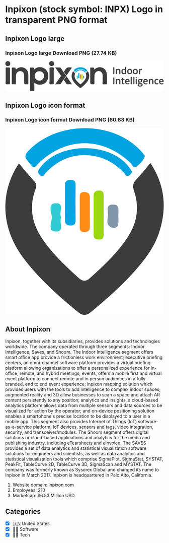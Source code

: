# Inpixon (stock symbol: INPX) Logo in transparent PNG format

## Inpixon Logo large

### Inpixon Logo large Download PNG (27.74 KB)

![Inpixon Logo large Download PNG (27.74 KB)](/img/orig/INPX_BIG-e55fe3a5.png)

## Inpixon Logo icon format

### Inpixon Logo icon format Download PNG (60.83 KB)

![Inpixon Logo icon format Download PNG (60.83 KB)](/img/orig/INPX-7075285f.png)

## About Inpixon

Inpixon, together with its subsidiaries, provides solutions and technologies worldwide. The company operated through three segments: Indoor Intelligence, Saves, and Shoom. The Indoor Intelligence segment offers smart office app provide a frictionless work environment; executive briefing centers, an omni-channel software platform provides a virtual briefing platform allowing organizations to offer a personalized experience for in-office, remote, and hybrid meetings; events, offers a mobile first and virtual event platform to connect remote and in person audiences in a fully branded, end to end event experience; inpixon mapping solution which provides users with the tools to add intelligence to complex indoor spaces; augmented reality and 3D allow businesses to scan a space and attach AR content persistently to any position; analytics and insights, a cloud-based analytics platform allows data from multiple sensors and data sources to be visualized for action by the operator; and on-device positioning solution enables a smartphone's precise location to be displayed to a user in a mobile app. This segment also provides Internet of Things (IoT) software-as-a-service platform, IoT devices, sensors and tags, video integration, security, and transceiver/modules. The Shoom segment offers digital solutions or cloud-based applications and analytics for the media and publishing industry, including eTearsheets and eInvoice. The SAVES provides a set of data analytics and statistical visualization software solutions for engineers and scientists, as well as data analytics and statistical visualization tools which comprise SigmaPlot, SigmaStat, SYSTAT, PeakFit, TableCurve 2D, TableCurve 3D, SigmaScan and MYSTAT. The company was formerly known as Sysorex Global and changed its name to Inpixon in March 2017. Inpixon is headquartered in Palo Alto, California.

1. Website domain: inpixon.com
2. Employees: 210
3. Marketcap: $6.53 Million USD


## Categories
- [x] 🇺🇸 United States
- [x] 👨‍💻 Software
- [x] 👩‍💻 Tech
